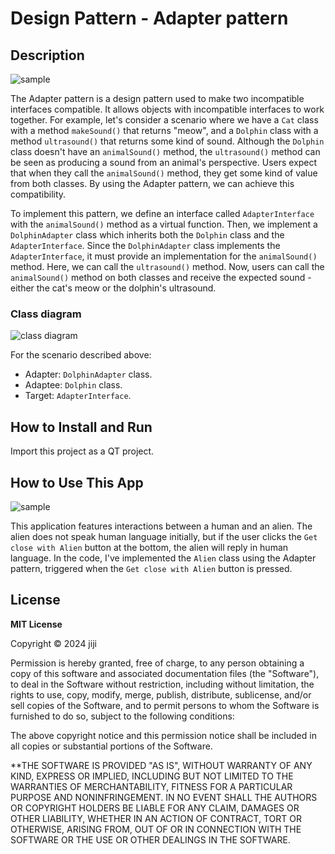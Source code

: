 # Design Pattern - Adapter pattern

## Description

![sample](https://private-user-images.githubusercontent.com/104809324/327285907-2f8e0b62-2de9-4ea2-a5a7-43ed2c4eb375.gif?jwt=eyJhbGciOiJIUzI1NiIsInR5cCI6IkpXVCJ9.eyJpc3MiOiJnaXRodWIuY29tIiwiYXVkIjoicmF3LmdpdGh1YnVzZXJjb250ZW50LmNvbSIsImtleSI6ImtleTUiLCJleHAiOjE3MTQ2MTM3NzksIm5iZiI6MTcxNDYxMzQ3OSwicGF0aCI6Ii8xMDQ4MDkzMjQvMzI3Mjg1OTA3LTJmOGUwYjYyLTJkZTktNGVhMi1hNWE3LTQzZWQyYzRlYjM3NS5naWY_WC1BbXotQWxnb3JpdGhtPUFXUzQtSE1BQy1TSEEyNTYmWC1BbXotQ3JlZGVudGlhbD1BS0lBVkNPRFlMU0E1M1BRSzRaQSUyRjIwMjQwNTAyJTJGdXMtZWFzdC0xJTJGczMlMkZhd3M0X3JlcXVlc3QmWC1BbXotRGF0ZT0yMDI0MDUwMlQwMTMxMTlaJlgtQW16LUV4cGlyZXM9MzAwJlgtQW16LVNpZ25hdHVyZT1iMDRhMWI0NzYzNWMxZGE1N2VkZjE4ZTc0MzcwYWZlZjc2MTNjNzQ2NzM4YWNhMGQ3NTdjNTc2N2UzMGI3ZDRkJlgtQW16LVNpZ25lZEhlYWRlcnM9aG9zdCZhY3Rvcl9pZD0wJmtleV9pZD0wJnJlcG9faWQ9MCJ9.Y390V7-_HaJLTW3WGnCL7PRHl98loVIXXQiCNbzEho4)

The Adapter pattern is a design pattern used to make two incompatible interfaces compatible. It allows objects with incompatible interfaces to work together. For example, let's consider a scenario where we have a `Cat` class with a method `makeSound()` that returns "meow", and a `Dolphin` class with a method `ultrasound()` that returns some kind of sound. Although the `Dolphin` class doesn't have an `animalSound()` method, the `ultrasound()` method can be seen as producing a sound from an animal's perspective. Users expect that when they call the `animalSound()` method, they get some kind of value from both classes. By using the Adapter pattern, we can achieve this compatibility.

To implement this pattern, we define an interface called `AdapterInterface` with the `animalSound()` method as a virtual function. Then, we implement a `DolphinAdapter` class which inherits both the `Dolphin` class and the `AdapterInterface`. Since the `DolphinAdapter` class implements the `AdapterInterface`, it must provide an implementation for the `animalSound()` method. Here, we can call the `ultrasound()` method. Now, users can call the `animalSound()` method on both classes and receive the expected sound - either the cat's meow or the dolphin's ultrasound.

### Class diagram

![class diagram](https://private-user-images.githubusercontent.com/104809324/327289036-dc985fef-ec13-4690-abdc-3c3131703d86.png?jwt=eyJhbGciOiJIUzI1NiIsInR5cCI6IkpXVCJ9.eyJpc3MiOiJnaXRodWIuY29tIiwiYXVkIjoicmF3LmdpdGh1YnVzZXJjb250ZW50LmNvbSIsImtleSI6ImtleTUiLCJleHAiOjE3MTQ2MTUxNjksIm5iZiI6MTcxNDYxNDg2OSwicGF0aCI6Ii8xMDQ4MDkzMjQvMzI3Mjg5MDM2LWRjOTg1ZmVmLWVjMTMtNDY5MC1hYmRjLTNjMzEzMTcwM2Q4Ni5wbmc_WC1BbXotQWxnb3JpdGhtPUFXUzQtSE1BQy1TSEEyNTYmWC1BbXotQ3JlZGVudGlhbD1BS0lBVkNPRFlMU0E1M1BRSzRaQSUyRjIwMjQwNTAyJTJGdXMtZWFzdC0xJTJGczMlMkZhd3M0X3JlcXVlc3QmWC1BbXotRGF0ZT0yMDI0MDUwMlQwMTU0MjlaJlgtQW16LUV4cGlyZXM9MzAwJlgtQW16LVNpZ25hdHVyZT1jMWQxNDlkMDEyNjFjZTk0ZjlhZDc2MjYwZWQwNjVlM2IxNTZkMzEzYWNhYWZjMmI4YmZlZjdmMzc2YjMyMDUwJlgtQW16LVNpZ25lZEhlYWRlcnM9aG9zdCZhY3Rvcl9pZD0wJmtleV9pZD0wJnJlcG9faWQ9MCJ9.OG_sJBFIW7JI48_0btRIfoZxo4sk1LT4dukPCq-MzmU)

For the scenario described above:

- Adapter: `DolphinAdapter` class.
- Adaptee: `Dolphin` class.
- Target: `AdapterInterface`.

## How to Install and Run

Import this project as a QT project.

## How to Use This App

![sample](https://private-user-images.githubusercontent.com/104809324/327285907-2f8e0b62-2de9-4ea2-a5a7-43ed2c4eb375.gif?jwt=eyJhbGciOiJIUzI1NiIsInR5cCI6IkpXVCJ9.eyJpc3MiOiJnaXRodWIuY29tIiwiYXVkIjoicmF3LmdpdGh1YnVzZXJjb250ZW50LmNvbSIsImtleSI6ImtleTUiLCJleHAiOjE3MTQ2MTM3NzksIm5iZiI6MTcxNDYxMzQ3OSwicGF0aCI6Ii8xMDQ4MDkzMjQvMzI3Mjg1OTA3LTJmOGUwYjYyLTJkZTktNGVhMi1hNWE3LTQzZWQyYzRlYjM3NS5naWY_WC1BbXotQWxnb3JpdGhtPUFXUzQtSE1BQy1TSEEyNTYmWC1BbXotQ3JlZGVudGlhbD1BS0lBVkNPRFlMU0E1M1BRSzRaQSUyRjIwMjQwNTAyJTJGdXMtZWFzdC0xJTJGczMlMkZhd3M0X3JlcXVlc3QmWC1BbXotRGF0ZT0yMDI0MDUwMlQwMTMxMTlaJlgtQW16LUV4cGlyZXM9MzAwJlgtQW16LVNpZ25hdHVyZT1iMDRhMWI0NzYzNWMxZGE1N2VkZjE4ZTc0MzcwYWZlZjc2MTNjNzQ2NzM4YWNhMGQ3NTdjNTc2N2UzMGI3ZDRkJlgtQW16LVNpZ25lZEhlYWRlcnM9aG9zdCZhY3Rvcl9pZD0wJmtleV9pZD0wJnJlcG9faWQ9MCJ9.Y390V7-_HaJLTW3WGnCL7PRHl98loVIXXQiCNbzEho4)

This application features interactions between a human and an alien. The alien does not speak human language initially, but if the user clicks the `Get close with Alien` button at the bottom, the alien will reply in human language. In the code, I've implemented the `Alien` class using the Adapter pattern, triggered when the `Get close with Alien` button is pressed.

## License

**MIT License**

Copyright © 2024 jiji

Permission is hereby granted, free of charge, to any person obtaining a copy of this software and associated documentation files (the "Software"), to deal in the Software without restriction, including without limitation, the rights to use, copy, modify, merge, publish, distribute, sublicense, and/or sell copies of the Software, and to permit persons to whom the Software is furnished to do so, subject to the following conditions:

The above copyright notice and this permission notice shall be included in all copies or substantial portions of the Software.

\*\*THE SOFTWARE IS PROVIDED "AS IS", WITHOUT WARRANTY OF ANY KIND, EXPRESS OR IMPLIED, INCLUDING BUT NOT LIMITED TO THE WARRANTIES OF MERCHANTABILITY, FITNESS FOR A PARTICULAR PURPOSE AND NONINFRINGEMENT. IN NO EVENT SHALL THE AUTHORS OR COPYRIGHT HOLDERS BE LIABLE FOR ANY CLAIM, DAMAGES OR OTHER LIABILITY, WHETHER IN AN ACTION OF CONTRACT, TORT OR OTHERWISE, ARISING FROM, OUT OF OR IN CONNECTION WITH THE SOFTWARE OR THE USE OR OTHER DEALINGS IN THE SOFTWARE.
